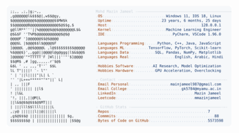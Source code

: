 <picture>
  <source srcset="https://raw.githubusercontent.com/mmazinjameel/mmazinjameel/main/dark_mode.svg?v=1748614257" media="(prefers-color-scheme: dark)">
  <img src="https://raw.githubusercontent.com/mmazinjameel/mmazinjameel/main/light_mode.svg?v=1748614257">
</picture>
